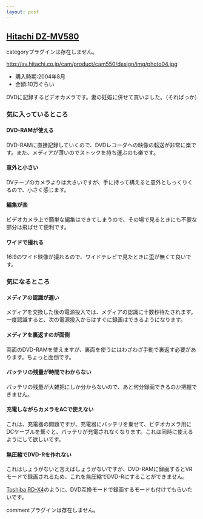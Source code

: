 ```yaml
---
layout: post
---
```

<h2><a href="http://av.hitachi.co.jp/cam/product/cam550/">Hitachi DZ-MV580</a></h2>
<p><span class="error">categoryプラグインは存在しません。</span></p>
<p><a href="http://av.hitachi.co.jp/cam/product/cam550/design/img/photo04.jpg">http://av.hitachi.co.jp/cam/product/cam550/design/img/photo04.jpg</a></p>
<ul>
<li>購入時期:2004年8月</li>
<li>金額:10万ぐらい</li>
</ul>
<p>DVDに記録するビデオカメラです。妻の妊娠に併せて買いました。（そればっか）</p>
<h3>気に入っているところ</h3>
<h4>DVD-RAMが使える</h4>
<p>DVD-RAMに直接記録していくので、DVDレコーダへの映像の転送が非常に楽です。また、メディアが薄いのでストックを持ち運ぶのも楽です。</p>
<h4>意外と小さい</h4>
<p>DVテープのカメラよりは大きいですが、手に持って構えると意外としっくりくるので、小さく感じます。</p>
<h4>編集が楽</h4>
<p>ビデオカメラ上で簡単な編集はできてしまうので、その場で見るときにも不要な部分は飛ばせて便利です。</p>
<h4>ワイドで撮れる</h4>
<p>16:9のワイド映像が撮れるので、ワイドテレビで見たときに歪が無くて良いです。</p>
<h3>気になるところ</h3>
<h4>メディアの認識が遅い</h4>
<p>メディアを交換した後の電源投入では、メディアの認識に十数秒待たされます。一度認識すると、次の電源投入からはすぐに録画はできるようになります。</p>
<h4>メディアを裏返すのが面倒</h4>
<p>両面のDVD-RAMを使えますが、裏面を使うにはわざわざ手動で裏返す必要があります。ちょっと面倒です。</p>
<h4>バッテリの残量が時間でわからない</h4>
<p>バッテリの残量が大雑把にしか分からないので、あと何分録画できるのか把握できません。</p>
<h4>充電しながらカメラをACで使えない</h4>
<p>これは、充電器の問題ですが、充電器にバッテリを乗せて、ビデオカメラ用にDCケーブルを繋ぐと、バッテリが充電されなくなります。これは同時に使えるようにして欲しいです。</p>
<h4>無圧縮でDVD-Rを作れない</h4>
<p>これはしょうがないと言えばしょうがないですが、DVD-RAMに録画するとVRモードで録画されるため、これを無圧縮でDVD-Rにすることができません。</p>
<p><a href="/?page=Toshiba+RD%2DX4" class="wikipage">Toshiba RD-X4</a>のように、DVD互換モードで録画するモードも付けてもらいたいです。</p>
<p><span class="error">commentプラグインは存在しません。</span> </p>
